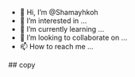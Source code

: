 - 👋 Hi, I’m @Shamayhkoh
- 👀 I’m interested in ...
- 🌱 I’m currently learning ...
- 💞️ I’m looking to collaborate on ...
- 📫 How to reach me ...

<!---
Shamayhkoh/Shamayhkoh is a ✨ special ✨ repository because its `README.md` (this file) appears on your GitHub profile.
You can click the Preview link to take a look at your changes.
---> ## copy 

